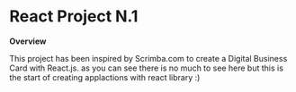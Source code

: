 # React Project N.1

**Overview**

This project has been inspired by Scrimba.com to create a Digital Business Card with React.js.
as you can see there is no much to see here but this is the start of creating applactions with react library :)
